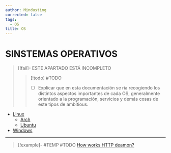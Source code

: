 ```yaml
---
author: Mindusting
corrected: false
tags:
  - OS
title: OS
---
```


# SINSTEMAS OPERATIVOS

> [!fail]- ESTE APARTADO ESTÁ INCOMPLETO
> > [!todo] #TODO
> > - [ ] Explicar que en esta documentación se ria recogiendo los distintos aspectos importantes de cada OS, generalmente orientado a la programación, servicios y demás cosas de este tipos de ambitious.

- [Linux](./linux/linux.md)
    - [Arch](./linux/arch/arch.md)
    - [Ubuntu](linux/ubuntu/ubuntu.md)
- [Windows](Windows/windows.md)

---

> [!example]- #TEMP #TODO
> [How works HTTP deamon?](https://youtu.be/qmpUfWN7hh4)
